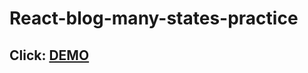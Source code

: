 # React-blog-many-states-practice
## Click: [DEMO](https://react-many-states-practice.netlify.app/)
